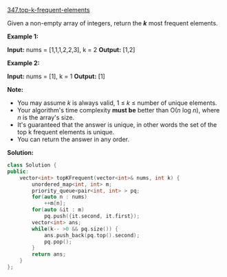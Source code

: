 [347.top-k-frequent-elements](https://leetcode.com/problems/top-k-frequent-elements/)  

Given a non-empty array of integers, return the **_k_** most frequent elements.

**Example 1:**

**Input:** nums = \[1,1,1,2,2,3\], k = 2
**Output:** \[1,2\]

**Example 2:**

**Input:** nums = \[1\], k = 1
**Output:** \[1\]

**Note:**

*   You may assume _k_ is always valid, 1 ≤ _k_ ≤ number of unique elements.
*   Your algorithm's time complexity **must be** better than O(_n_ log _n_), where _n_ is the array's size.
*   It's guaranteed that the answer is unique, in other words the set of the top k frequent elements is unique.
*   You can return the answer in any order.  



**Solution:**  

```cpp
class Solution {
public:
    vector<int> topKFrequent(vector<int>& nums, int k) {
        unordered_map<int, int> m;
        priority_queue<pair<int, int> > pq;
        for(auto n : nums)
            ++m[n];
        for(auto &it : m)
            pq.push({it.second, it.first});
        vector<int> ans;
        while(k-- >0 && pq.size()) {
            ans.push_back(pq.top().second);
            pq.pop();
        }
        return ans;
    }
};
```
      